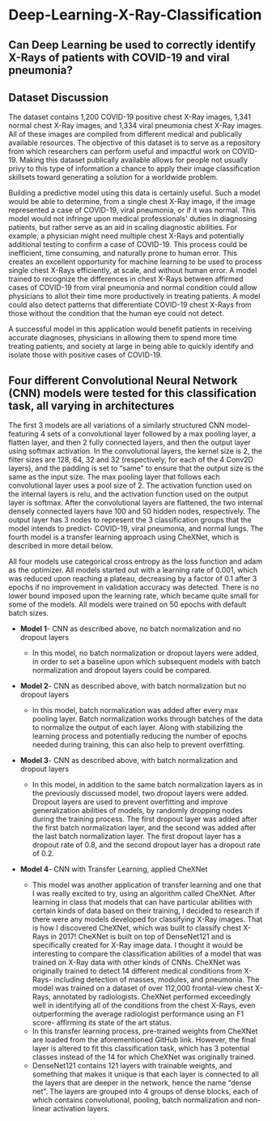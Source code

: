 # Deep-Learning-X-Ray-Classification

## **Can Deep Learning be used to correctly identify X-Rays of patients with COVID-19 and viral pneumonia?**


## **Dataset Discussion**
The dataset contains 1,200 COVID-19 positive chest X-Ray images, 1,341 normal chest X-Ray images, and 1,334 viral pneumonia chest X-Ray images. All of these images are compiled from different medical and publically available resources. The objective of this dataset is to serve as a repository from which researchers can perform useful and impactful work on COVID-19. Making this dataset publically available allows for people not usually privy to this type of information a chance to apply their image classification skillsets toward generating a solution for a worldwide problem.

Building a predictive model using this data is certainly useful. Such a model would be able to determine, from a single chest X-Ray image, if the image represented a case of COVID-19, viral pneumonia, or if it was normal. This model would not infringe upon medical professionals' duties in diagnosing patients, but rather serve as an aid in scaling diagnostic abilities. For example, a physician might need multiple chest X-Rays and potentially additional testing to confirm a case of COVID-19. This process could be inefficient, time consuming, and naturally prone to human error. This creates an excellent opportunity for machine learning to be used to process single chest X-Rays efficiently, at scale, and without human error. A model trained to recognize the differences in chest X-Rays between affirmed cases of COVID-19 from viral pneumonia and normal condition could allow physicians to allot their time more productively in treating patients. A model could also detect patterns that differentiate COVID-19 chest X-Rays from those without the condition that the human eye could not detect.

A successful model in this application would benefit patients in receiving accurate diagnoses, physicians in allowing them to spend more time treating patients, and society at large in being able to quickly identify and isolate those with positive cases of COVID-19.


## **Four different Convolutional Neural Network (CNN) models were tested for this classification task, all varying in architectures**
 The first 3 models are all variations of a similarly structured CNN model- featuring 4 sets of a convolutional layer followed by a max pooling layer, a flatten layer, and then 2 fully connected layers, and then the output layer using softmax activation. In the convolutional layers, the kernel size is 2, the filter sizes are 128, 64, 32 and 32 (respectively, for each of the 4 Conv2D layers), and the padding is set to “same” to ensure that the output size is the same as the input size. The max pooling layer that follows each convolutional layer uses a pool size of 2. The activation function used on the internal layers is relu, and the activation function used on the output layer is softmax. After the convolutional layers are flattened, the two internal densely connected layers have 100 and 50 hidden nodes, respectively. The output layer has 3 nodes to represent the 3 classification groups that the model intends to predict- COVID-19, viral pneumonia, and normal lungs. The fourth model is a transfer learning approach using CheXNet, which is described in more detail below.


All four models use categorical cross entropy as the loss function and adam as the optimizer. All models started out with a learning rate of 0.001, which was reduced upon reaching a plateau, decreasing by a factor of 0.1 after 3 epochs if no improvement in validation accuracy was detected. There is no lower bound imposed upon the learning rate, which became quite small for some of the models. All models were trained on 50 epochs with default batch sizes. 

- **Model 1**- CNN as described above, no batch normalization and no dropout layers
  - In this model, no batch normalization or dropout layers were added, in order to set a baseline upon which subsequent models with batch normalization and dropout layers could be compared. 
 
- **Model 2**- CNN as described above, with batch normalization but no dropout layers
  - In this model, batch normalization was added after every max pooling layer. Batch normalization works through batches of the data to normalize the output of each layer. Along with stabilizing the learning process and potentially reducing the number of epochs needed during training, this can also help to prevent overfitting.
 
- **Model 3**- CNN as described above, with batch normalization and dropout layers
  - In this model, in addition to the same batch normalization layers as in the previously discussed model, two dropout layers were added. Dropout layers are used to prevent overfitting and improve generalization abilities of models, by randomly dropping nodes during the training process. The first dropout layer was added after the first batch normalization layer, and the second was added after the last batch normalization layer. The first dropout layer has a dropout rate of 0.8, and the second dropout layer has a dropout rate of 0.2. 
 
- **Model 4**- CNN with Transfer Learning, applied CheXNet
  - This model was another application of transfer learning and one that I was really excited to try, using an algorithm called CheXNet. After learning in class that models that can have particular abilities with certain kinds of data based on their training, I decided to research if there were any models developed for classifying X-Ray images. That is how I discovered CheXNet, which was built to classify chest X-Rays in 2017! CheXNet is built on top of DenseNet121 and is specifically created for X-Ray image data. I thought it would be interesting to compare the classification abilities of a model that was trained on X-Ray data with other kinds of CNNs. CheXNet was originally trained to detect 14 different medical conditions from X-Rays- including detection of masses, modules, and pneumonia. The model was trained on a dataset of over 112,000 frontal-view chest X-Rays, annotated by radiologists. CheXNet performed exceedingly well in identifying all of the conditions from the chest X-Rays, even outperforming the average radiologist performance using an F1 score- affirming its state of the art status.
  - In this transfer learning process, pre-trained weights from CheXNet are loaded from the aforementioned GitHub link. However, the final layer is altered to fit this classification task, which has 3 potential classes instead of the 14 for which CheXNet was originally trained.
  - DenseNet121 contains 121 layers with trainable weights, and something that makes it unique is that each layer is connected to all the layers that are deeper in the network, hence the name “dense net”. The layers are grouped into 4 groups of dense blocks, each of which contains convolutional, pooling, batch normalization and non-linear activation layers. 
